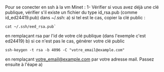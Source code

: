 Pour se conecter en ssh à la vm Minet : 
1- Vérifier si vous avez déjà une clé publique, vérifier s'il existe un fichier du type id_rsa.pub (comme id_ed24419.pub) dans ~/.ssh: 
  a) si tel est le cas, copier la clé public :
  ````
  cat ~/.ssh/eed_rsa.pub`
  ````
 en remplaçant rsa par l'id de votre clé publique (dans l'exemple c'est ed24419)
  b) si ce n'est pas le cas, générer votre clé public
  ````
  ssh-keygen -t rsa -b 4096 -C "votre_email@example.com"
  ````
 en remplaçant votre_email@example.com par votre adresse mail. Passez ensuite à l'éape a)
